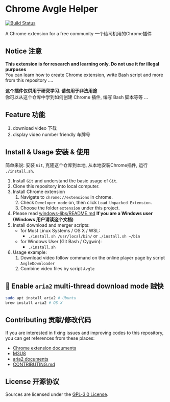 # Chrome Avgle Helper

[![Build Status](https://travis-ci.org/download-online-video/chrome-avgle-helper.svg?branch=master)](https://travis-ci.org/download-online-video/chrome-avgle-helper)

A Chrome extension for a free community  一个给司机用的Chrome插件

## Notice 注意

**This extension is for research and learning only. Do not use it for illegal purposes**   
You can learn how to create Chrome extension, write Bash script and more from this repository ....

**这个插件仅供用于研究学习. 请勿用于非法用途**   
你可以从这个仓库中学到如何创建 Chrome 插件, 编写 Bash 脚本等等 ...


## Feature 功能

1. download video 下载
2. display video number friendly 车牌号

## Install & Usage 安装 & 使用

简单来说: 安装 `Git`, 克隆这个仓库到本地, 从本地安装Chrome插件, 运行 `./install.sh`.

1. Install `Git` and understand the basic usage of `Git`.
2. Clone this repository into local computer.
3. Install Chrome extension
	1. Navigate to `chrome://extensions` in chrome.
	2. Check `Developer mode` on, then click `Load Unpacked Extension`.
	3. Choose the folder `extension` under this project.
4. Please read [windows-libs/README.md](windows-libs/README.md) **If you are a Windows user (Windows 用户请读这个文档)**
5. Install download and merger scripts:
	- for Most Linux Systems / OS X / WSL: 
		- `./install.sh /usr/local/bin/` or `./install.sh ~/bin`
	- for Windows User (Git Bash / Cygwin):
		- `./install.sh`
6. Usage example:
	1. Download video follow command on the online player page by script `AvgleDownloader`
	2. Combine video files by script `Avgle`

## 🚀 Enable `aria2` multi-thread download mode 贼快

``` bash
sudo apt install aria2 # Ubuntu
brew install aria2 # OS X
```

## Contributing 贡献/修改代码

If you are interested in fixing issues and improving codes to this repository, you can get references from these places:

- [Chrome extension documents](https://developer.chrome.com/extensions/devguide)
- [M3U8](https://developer.apple.com/documentation/http_live_streaming/example_playlists_for_http_live_streaming/video_on_demand_playlist_construction)
- [aria2 documents](https://aria2.github.io/manual/en/html/index.html)
- [CONTRIBUTING.md](CONTRIBUTING.md)

## License 开源协议

Sources are licensed under the [GPL-3.0 License](LICENSE).
